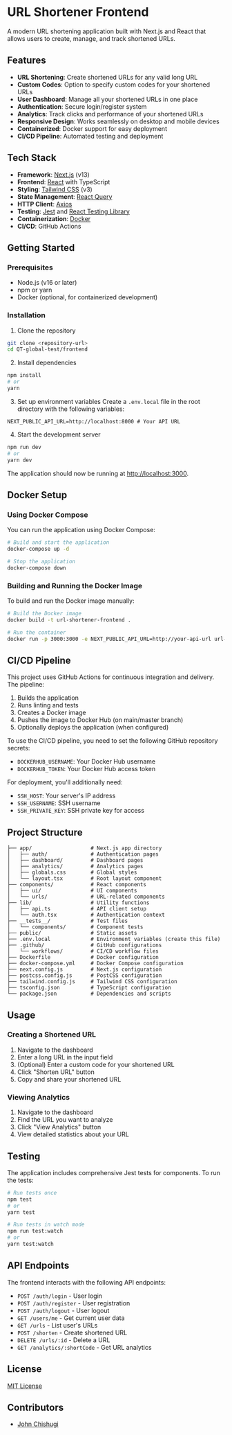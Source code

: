 # URL Shortener Frontend

A modern URL shortening application built with Next.js and React that allows users to create, manage, and track shortened URLs.

## Features

- **URL Shortening**: Create shortened URLs for any valid long URL
- **Custom Codes**: Option to specify custom codes for your shortened URLs
- **User Dashboard**: Manage all your shortened URLs in one place
- **Authentication**: Secure login/register system
- **Analytics**: Track clicks and performance of your shortened URLs
- **Responsive Design**: Works seamlessly on desktop and mobile devices
- **Containerized**: Docker support for easy deployment
- **CI/CD Pipeline**: Automated testing and deployment

## Tech Stack

- **Framework**: [Next.js](https://nextjs.org/) (v13)
- **Frontend**: [React](https://reactjs.org/) with TypeScript
- **Styling**: [Tailwind CSS](https://tailwindcss.com/) (v3)
- **State Management**: [React Query](https://tanstack.com/query/latest)
- **HTTP Client**: [Axios](https://axios-http.com/)
- **Testing**: [Jest](https://jestjs.io/) and [React Testing Library](https://testing-library.com/docs/react-testing-library/intro/)
- **Containerization**: [Docker](https://www.docker.com/)
- **CI/CD**: GitHub Actions

## Getting Started

### Prerequisites

- Node.js (v16 or later)
- npm or yarn
- Docker (optional, for containerized development)

### Installation

1. Clone the repository
```bash
git clone <repository-url>
cd QT-global-test/frontend
```

2. Install dependencies
```bash
npm install
# or
yarn
```

3. Set up environment variables
Create a `.env.local` file in the root directory with the following variables:
```
NEXT_PUBLIC_API_URL=http://localhost:8000 # Your API URL
```

4. Start the development server
```bash
npm run dev
# or
yarn dev
```

The application should now be running at [http://localhost:3000](http://localhost:3000).

## Docker Setup

### Using Docker Compose

You can run the application using Docker Compose:

```bash
# Build and start the application
docker-compose up -d

# Stop the application
docker-compose down
```

### Building and Running the Docker Image

To build and run the Docker image manually:

```bash
# Build the Docker image
docker build -t url-shortener-frontend .

# Run the container
docker run -p 3000:3000 -e NEXT_PUBLIC_API_URL=http://your-api-url url-shortener-frontend
```

## CI/CD Pipeline

This project uses GitHub Actions for continuous integration and delivery. The pipeline:

1. Builds the application
2. Runs linting and tests
3. Creates a Docker image
4. Pushes the image to Docker Hub (on main/master branch)
5. Optionally deploys the application (when configured)

To use the CI/CD pipeline, you need to set the following GitHub repository secrets:

- `DOCKERHUB_USERNAME`: Your Docker Hub username
- `DOCKERHUB_TOKEN`: Your Docker Hub access token

For deployment, you'll additionally need:
- `SSH_HOST`: Your server's IP address
- `SSH_USERNAME`: SSH username
- `SSH_PRIVATE_KEY`: SSH private key for access

## Project Structure

```
├── app/                   # Next.js app directory
│   ├── auth/              # Authentication pages
│   ├── dashboard/         # Dashboard pages
│   ├── analytics/         # Analytics pages
│   ├── globals.css        # Global styles
│   └── layout.tsx         # Root layout component
├── components/            # React components
│   ├── ui/                # UI components
│   └── urls/              # URL-related components
├── lib/                   # Utility functions
│   ├── api.ts             # API client setup
│   └── auth.tsx           # Authentication context
├── __tests__/             # Test files
│   └── components/        # Component tests
├── public/                # Static assets
├── .env.local             # Environment variables (create this file)
├── .github/               # GitHub configurations
│   └── workflows/         # CI/CD workflow files
├── Dockerfile             # Docker configuration
├── docker-compose.yml     # Docker Compose configuration
├── next.config.js         # Next.js configuration
├── postcss.config.js      # PostCSS configuration
├── tailwind.config.js     # Tailwind CSS configuration
├── tsconfig.json          # TypeScript configuration
└── package.json           # Dependencies and scripts
```

## Usage

### Creating a Shortened URL

1. Navigate to the dashboard
2. Enter a long URL in the input field
3. (Optional) Enter a custom code for your shortened URL
4. Click "Shorten URL" button
5. Copy and share your shortened URL

### Viewing Analytics

1. Navigate to the dashboard
2. Find the URL you want to analyze
3. Click "View Analytics" button
4. View detailed statistics about your URL

## Testing

The application includes comprehensive Jest tests for components. To run the tests:

```bash
# Run tests once
npm test
# or
yarn test

# Run tests in watch mode
npm run test:watch
# or
yarn test:watch
```

## API Endpoints

The frontend interacts with the following API endpoints:

- `POST /auth/login` - User login
- `POST /auth/register` - User registration
- `POST /auth/logout` - User logout
- `GET /users/me` - Get current user data
- `GET /urls` - List user's URLs
- `POST /shorten` - Create shortened URL
- `DELETE /urls/:id` - Delete a URL
- `GET /analytics/:shortCode` - Get URL analytics

## License

[MIT License](LICENSE)

## Contributors

- [John Chishugi](https://github.com/johnkeychishugi)
